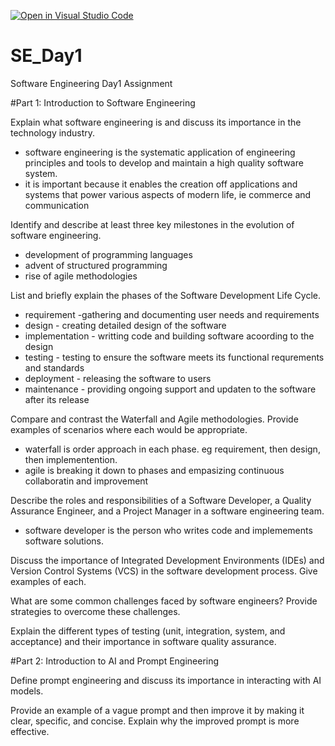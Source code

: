 [![Open in Visual Studio Code](https://classroom.github.com/assets/open-in-vscode-2e0aaae1b6195c2367325f4f02e2d04e9abb55f0b24a779b69b11b9e10269abc.svg)](https://classroom.github.com/online_ide?assignment_repo_id=18376323&assignment_repo_type=AssignmentRepo)
# SE_Day1
Software Engineering Day1 Assignment

#Part 1: Introduction to Software Engineering

Explain what software engineering is and discuss its importance in the technology industry.
- software engineering is the systematic application of engineering principles and tools to develop and maintain a high quality software  system.
- it is important because it enables the creation off applications and systems that power various aspects of modern life, ie commerce and communication

Identify and describe at least three key milestones in the evolution of software engineering.
- development of programming languages
- advent of structured programming
- rise of agile methodologies

List and briefly explain the phases of the Software Development Life Cycle.
- requirement -gathering and documenting user needs and requirements
- design      - creating detailed design of the software
- implementation - writting code and building software acoording to the design
- testing - testing to ensure the software meets its functional requrements and standards
- deployment - releasing the software to users
- maintenance - providing ongoing support and updaten to  the  software after its release


Compare and contrast the Waterfall and Agile methodologies. Provide examples of scenarios where each would be appropriate.
- waterfall is order approach in each phase. eg requirement, then design, then implementention.
- agile is breaking it down to phases and empasizing continuous  collaboratin and  improvement

Describe the roles and responsibilities of a Software Developer, a Quality Assurance Engineer, and a Project Manager in a software engineering team.
- software developer  is the person who writes code and implemements software solutions.


Discuss the importance of Integrated Development Environments (IDEs) and Version Control Systems (VCS) in the software development process. Give examples of each.


What are some common challenges faced by software engineers? Provide strategies to overcome these challenges.


Explain the different types of testing (unit, integration, system, and acceptance) and their importance in software quality assurance.


#Part 2: Introduction to AI and Prompt Engineering


Define prompt engineering and discuss its importance in interacting with AI models.


Provide an example of a vague prompt and then improve it by making it clear, specific, and concise. Explain why the improved prompt is more effective.
